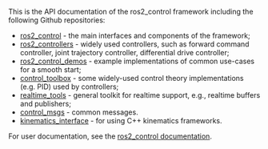 This is the API documentation of the ros2_control framework including the following Github repositories:

* [ros2_control][ros2_control] - the main interfaces and components of the framework;
* [ros2_controllers][ros2_controllers] - widely used controllers, such as forward command controller, joint trajectory controller, differential drive controller;
* [ros2_control_demos][ros2_control_demos] - example implementations of common use-cases for a smooth start;
* [control_toolbox][control_toolbox] - some widely-used control theory implementations (e.g. PID) used by controllers;
* [realtime_tools][realtime_tools] - general toolkit for realtime support, e.g., realtime buffers and publishers;
* [control_msgs][control_msgs] - common messages.
* [kinematics_interface][kinematics_interface] - for using C++ kinematics frameworks.

For user documentation, see the [ros2_control documentation](https://control.ros.org).

[ros2_control]: https://github.com/ros-controls/ros2_control
[ros2_controllers]: https://github.com/ros-controls/ros2_controllers
[control_msgs]: https://github.com/ros-controls/control_msgs
[realtime_tools]: https://github.com/ros-controls/realtime_tools
[control_toolbox]: https://github.com/ros-controls/control_toolbox
[kinematics_interface]: https://github.com/ros-controls/kinematics_interface
[ros2_control_demos]: https://github.com/ros-controls/ros2_control_demos
